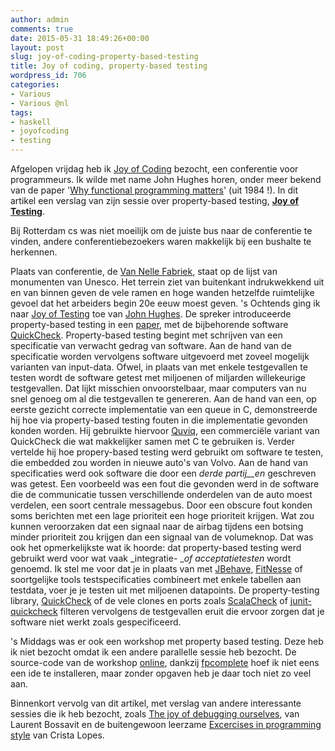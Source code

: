 ```yaml
---
author: admin
comments: true
date: 2015-05-31 18:49:26+00:00
layout: post
slug: joy-of-coding-property-based-testing
title: Joy of coding, property-based testing
wordpress_id: 706
categories:
- Various
- Various @nl
tags:
- haskell
- joyofcoding
- testing
---
```


Afgelopen vrijdag heb ik [Joy of Coding](http://joyofcoding.org/) bezocht, een conferentie voor programmeurs. Ik wilde met name John Hughes horen, onder meer bekend van de paper '[Why functional programming matters](http://www.cse.chalmers.se/~rjmh/Papers/whyfp.html)' (uit 1984 !). In dit artikel een verslag van zijn sessie over property-based testing, **[Joy of Testing](/2015/05/joy-of-coding-property-based-testing/)**.
<!-- more -->
Bij Rotterdam cs was niet moeilijk om de juiste bus naar de conferentie te vinden, andere conferentiebezoekers waren makkelijk bij een bushalte te herkennen.

Plaats van conferentie, de [Van Nelle Fabriek](http://www.vannellefabriek.com/), staat op de lijst van monumenten van Unesco. Het terrein ziet van buitenkant indrukwekkend uit en van binnen geven de vele ramen en hoge wanden hetzelfde ruimtelijke gevoel dat het arbeiders begin 20e eeuw moest geven.
's Ochtends ging ik naar [Joy of Testing](http://joyofcoding.org/#joy-of-testing) toe van [John Hughes](http://www.cse.chalmers.se/~rjmh/). De spreker introduceerde property-based testing in een [paper](http://www.cse.chalmers.se/~rjmh/QuickCheck/), met de bijbehorende software [QuickCheck](https://wiki.haskell.org/Introduction_to_QuickCheck1).
Property-based testing begint met schrijven van een specificatie van verwacht gedrag van software. Aan de hand van de specificatie worden vervolgens software uitgevoerd met zoveel mogelijk varianten van input-data. Ofwel, in plaats van met enkele testgevallen te testen wordt de software getest met miljoenen of miljarden willekeurige testgevallen. Dat lijkt misschien onvoorstelbaar, maar computers van nu snel genoeg om al die testgevallen te genereren.
Aan de hand van een, op eerste gezicht correcte implementatie van een queue in C, demonstreerde hij hoe via property-based testing fouten in die implementatie gevonden konden worden. Hij gebruikte hiervoor [Quviq](http://quviq.com/), een commerciële variant van QuickCheck die wat makkelijker samen met C te gebruiken is.
Verder vertelde hij hoe propery-based testing werd gebruikt om software te testen, die embedded zou worden in nieuwe auto's van Volvo. Aan de hand van specificaties werd ook software die door een _derde partij__en_ geschreven was getest. Een voorbeeld was een fout die gevonden werd in de software die de communicatie tussen verschillende onderdelen van de auto moest verdelen, een soort centrale messagebus. Door een obscure fout konden soms berichten met een lage prioriteit een hoge prioriteit krijgen. Wat zou kunnen veroorzaken dat een signaal naar de airbag tijdens een botsing minder prioriteit zou krijgen dan een signaal van de volumeknop.
Dat was ook het opmerkelijkste wat ik hoorde: dat property-based testing werd gebruikt werd voor wat vaak _integratie- __of acceptatietesten_ wordt genoemd. Ik stel me voor dat je in plaats van met [JBehave](http://jbehave.org/), [FitNesse](http://www.fitnesse.org/) of soortgelijke tools testspecificaties combineert met enkele tabellen aan testdata, voer je je testen uit met miljoenen datapoints. De property-testing library, [QuickCheck](https://wiki.haskell.org/Introduction_to_QuickCheck) of de vele clones en ports zoals [ScalaCheck](https://www.scalacheck.org/) of [junit-quickcheck](https://github.com/pholser/junit-quickcheck) filteren vervolgens de testgevallen eruit die ervoor zorgen dat je software niet werkt zoals gespecificeerd.

's Middags was er ook een workshop met property based testing. Deze heb ik niet bezocht omdat ik een andere parallelle sessie heb bezocht. De source-code van de workshop [online](https://github.com/qwaneu/property-based-tutorial), dankzij [fpcomplete](https://www.fpcomplete.com/ide?git=https://github.com/qwaneu/property-based-tutorial.git) hoef ik niet eens een ide te installeren, maar zonder opgaven heb je daar toch niet zo veel aan.

Binnenkort vervolg van dit artikel, met verslag van andere interessante sessies die ik heb bezocht, zoals [The joy of debugging ourselves](http://joyofcoding.org/#the-joy-of-debugging-ourselves), van Laurent Bossavit en de buitengewoon leerzame [Excercises in programming style](http://joyofcoding.org/#exercises-in-programming-style) van Crista Lopes.
